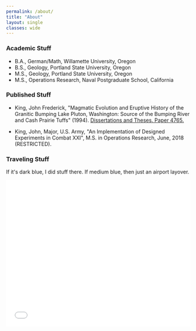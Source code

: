 ```yaml
---
permalink: /about/
title: "About"
layout: single
classes: wide
---
```


### Academic Stuff

* B.A., German/Math, Willamette University, Oregon
* B.S., Geology, Portland State University, Oregon
* M.S., Geology, Portland State University, Oregon
* M.S., Operations Research, Naval Postgraduate School, California

### Published Stuff

* King, John Frederick, "Magmatic Evolution and Eruptive History of the Granitic Bumping Lake Pluton, Washington: Source of the Bumping River and Cash Prairie Tuffs" (1994). <a href="https://archives.pdx.edu/ds/psu/27883">Dissertations and Theses. Paper 4765.</a>

* King, John, Major, U.S. Army, "An Implementation of Designed Experiments in Combat XXI", M.S. in Operations Research, June, 2018 (RESTRICTED).

### Traveling Stuff

If it's dark blue, I did stuff there. If medium blue, then just an airport layover.

<iframe src="/assets/images/about/map.html" width="100%" height="400" id="igraph" scrolling="no" seamless="seamless" frameBorder="0"> </iframe>
